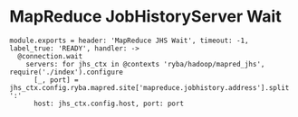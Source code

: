 
# MapReduce JobHistoryServer Wait

    module.exports = header: 'MapReduce JHS Wait', timeout: -1, label_true: 'READY', handler: ->
      @connection.wait
        servers: for jhs_ctx in @contexts 'ryba/hadoop/mapred_jhs', require('./index').configure
          [_, port] = jhs_ctx.config.ryba.mapred.site['mapreduce.jobhistory.address'].split ':'
          host: jhs_ctx.config.host, port: port
